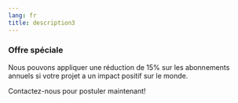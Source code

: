 ```yaml
---
lang: fr
title: description3
---
```


### Offre spéciale

Nous pouvons appliquer une réduction de 15% sur les abonnements annuels si votre projet a un impact positif sur le monde.

Contactez-nous pour postuler maintenant!
